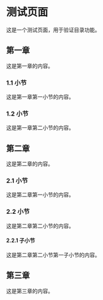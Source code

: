 # 测试页面

这是一个测试页面，用于验证目录功能。

## 第一章

这是第一章的内容。

### 1.1 小节

这是第一章第一小节的内容。

### 1.2 小节

这是第一章第二小节的内容。

## 第二章

这是第二章的内容。

### 2.1 小节

这是第二章第一小节的内容。

### 2.2 小节

这是第二章第二小节的内容。

#### 2.2.1 子小节

这是第二章第二小节第一子小节的内容。

## 第三章

这是第三章的内容。 